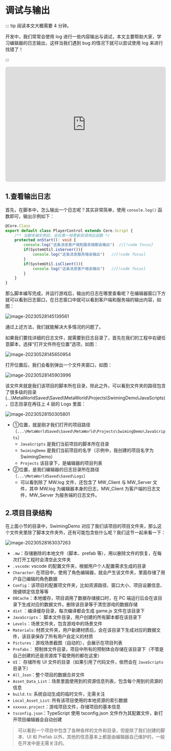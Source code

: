 # 调试与输出

::: tip 阅读本文大概需要 4 分钟。

开发中，我们常常会使用 log 进行一些内容输出与调试，本文主要帮助大家，学习编辑器的日志输出，这样当我们遇到 bug 的情况下就可以尝试使用 log 来进行找错了！

:::

<iframe sandbox="allow-scripts allow-downloads allow-same-origin allow-popups allow-presentation allow-forms" frameborder="0" draggable="false" allowfullscreen="" allow="encrypted-media;" referrerpolicy="" aha-samesite="" class="iframe-loaded" src=" https://player.bilibili.com/player.html?bvid=BV1QM411q7HR&vd_source=c94089b4804c1edb7b67c4629d433f6b&autoplay=0" style="border-radius: 7px; width: 100%; height: 360px;"></iframe>

## 1.查看输出日志

首先，在脚本中，怎么输出一个日志呢？其实非常简单，使用 `console.log()` 函数即可，输出示例如下：

``` ts
@Core.Class
export default class PlayerControl extends Core.Script {
    /** 当脚本被实例后，会在第一帧更新前调用此函数 */
    protected onStart(): void {
        console.log("这条消息客户端和服务端都会输出")	//[!code focus]
        if(SystemUtil.isServer()){
            console.log("这条消息服务端会输出")	//[!code focus]
        }
        if(SystemUtil.isClient()){
            console.log("这条消息客户端会输出")	//[!code focus]
        }
    }
}
```

那么脚本编写完成，并运行游戏后，输出的日志在哪里查看呢？在编辑器窗口下方就可以看到日志窗口，在日志窗口中就可以看到客户端和服务端的输出内容，如图：

![image-20230528145139561](https://arkimg.ark.online/image-20230528145139561.webp)

通过上述方法，我们就能解决大多情况的问题了。

如果我们要找详细的日志文件，就需要到日志目录了，首先在我们的工程中右键任意脚本，选择“打开文件所在位置”选项，如图：

![image-20230528145650954](https://arkimg.ark.online/image-20230528145650954.webp)

打开位置后，我们会看到弹出一个文件夹窗口，如图：

![image-20230528145903996](https://arkimg.ark.online/image-20230528145903996.webp)

该文件夹就是我们该项目的脚本所在目录，除此之外，可以看到文件夹的路径包含了很多级的目录(...\MetaWorldSaved\Saved\MetaWorld\Projects\SwimingDemo\JavaScripts)，日志目录在再往上 4 层的 Logs 里面：

![image-20230528150305801](https://arkimg.ark.online/image-20230528150305801.webp)

* ①位置，就是刚才我们打开的项目路径（`...\MetaWorldSaved\Saved\MetaWorld\Projects\SwimingDemo\JavaScripts`）
  * `JavaScripts` 是我们当前项目的脚本所在目录
  * `SwimingDemo` 是我们当前项目的名字（示例中，我创建的项目名字为 SwimingDemo）
  * `Projects` 该目录下，是编辑器的项目列表
* ②位置，是我们编辑器的日志目录所在路径（`...\MetaWorldSaved\Saved\Logs`）
  * 可以看到除了 MW.log 文件，还包含了 MW_Client 与 MW_Server 文件，其中 MW.log 为编辑器本身的日志，MW_Client 为客户端的日志文件，MW_Server 为服务端的日志文件。

## 2.项目目录结构

在上面小节的目录中，SwimingDemo 对应了我们该项目的项目文件夹，那么这个文件夹里除了脚本文件夹外，还有可能包含些什么呢？我们这节一起来看一下：

![image-20230528163037263](https://arkimg.ark.online/image-20230528163037263.webp)

- `.mw`：存储删除的本地文件（脚本、prefab 等），用以删除文件的恢复，在每次打开工程时会清空此文件夹
- `.vscode`: vscode 的配置文件夹，根据用户个人配置需求生成的目录
- `Character`: 在项目中，使用了角色编辑器，就会产生该文件夹，里面存储了用户自己编辑的角色数据
- `Config`：该项目的配置项文件夹，比如资源路径、窗口大小、项目设置信息、按键绑定信息等等
- `DBCache`：本地缓存，项目调用了数据存储接口时，在 PC 端运行后会在该目录下生成对应的数据文件。删除该目录等于清空游戏的数据存储
- `dist` ：编译缓存目录，每次编译都会生成 game.js 文件在该目录下
- `JavaScripts`：<Badge type="tip" text="可关注" /> 脚本文件目录，用户创建的所有脚本都在该目录下
- `Levels`：场景文件夹，包含游戏中的场景文件
- `Materials`: 材质文件夹，用户新建材质后，会在该目录下生成对应的数据文件，该目录保存了所有用户自定义的材质
- `Pictures`：游戏场景截图（自动的），会展示在项目列表
- `Prefabs`：<Badge type="tip" text="可关注" /> 预制体文件目录，项目中所有的预制体会存储在该目录下（不管是自己创建的还是资源库下载使用的都在这里）
- `UI`：<Badge type="tip" text="可关注" /> 存储所有 UI 文件的目录（如果引用了代码文件，依然会在 `JavaScripts` 目录下）
- `All_Json`：整个项目的数据合并文件
- `Asset_Data_List`：场景里面使用到的资源信息列表，包含每个用到的资源的信息
- `build.ts`: 系统自动生成的临时文件，无需关注
- `Local_Asset_List`: 所有该项目使用的本地资源的索引数据
- `xxxxxx.project`：游戏项目文件，存储项目的基本信息
- `tsconfig.json`：TypeScript 使用 tsconfig.json 文件作为其配置文件，新打开项目编辑器会自动创建

> 可以看到一个项目中包含了各种各样的文件和目录，但是除了我们创建的脚本、UI 和 Prefab 以外，其他的信息基本上都是由编辑器自己维护的，一般在开发中是无需关注的。